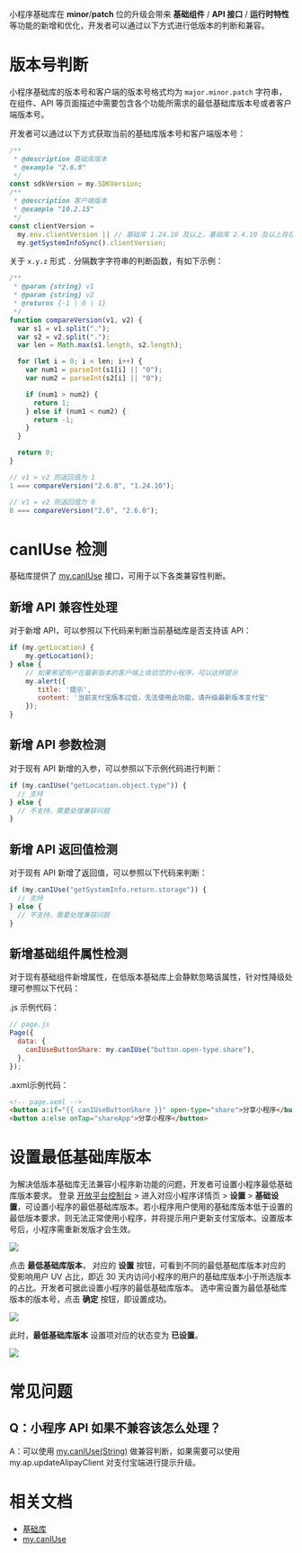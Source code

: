 小程序基础库在 **minor**/**patch** 位的升级会带来 **基础组件** / **API 接口** / **运行时特性** 等功能的新增和优化，开发者可以通过以下方式进行低版本的判断和兼容。

# 版本号判断
小程序基础库的版本号和客户端的版本号格式均为 `major.minor.patch` 字符串，在组件、API 等页面描述中需要包含各个功能所需求的最低基础库版本号或者客户端版本号。

开发者可以通过以下方式获取当前的基础库版本号和客户端版本号：

```JavaScript
/**
 * @description 基础库版本
 * @example "2.6.8"
 */
const sdkVersion = my.SDKVersion;
/**
 * @description 客户端版本
 * @example "10.2.15"
 */
const clientVersion =
  my.env.clientVersion || // 基础库 1.24.10 及以上，基础库 2.4.10 及以上存在该属性
  my.getSystemInfoSync().clientVersion;
```

关于 `x.y.z` 形式 `.` 分隔数字字符串的判断函数，有如下示例：

```JavaScript
/**
 * @param {string} v1
 * @param {string} v2
 * @returns {-1 | 0 | 1}
 */
function compareVersion(v1, v2) {
  var s1 = v1.split(".");
  var s2 = v2.split(".");
  var len = Math.max(s1.length, s2.length);

  for (let i = 0; i < len; i++) {
    var num1 = parseInt(s1[i] || "0");
    var num2 = parseInt(s2[i] || "0");

    if (num1 > num2) {
      return 1;
    } else if (num1 < num2) {
      return -1;
    }
  }

  return 0;
}

// v1 > v2 则返回值为 1
1 === compareVersion("2.6.8", "1.24.10");

// v1 = v2 则返回值为 0
0 === compareVersion("2.6", "2.6.0");
```

# canIUse 检测
基础库提供了 [my.canIUse](https://opendocs.alipay.com/mini/api/can-i-use) 接口，可用于以下各类兼容性判断。

## 新增 API 兼容性处理
对于新增 API，可以参照以下代码来判断当前基础库是否支持该 API：

```JavaScript
if (my.getLocation) {
	my.getLocation();
} else {
    // 如果希望用户在最新版本的客户端上体验您的小程序，可以这样提示
    my.alert({
       title: '提示',
       content: '当前支付宝版本过低，无法使用此功能，请升级最新版本支付宝'
    });
}
```

## 新增 API 参数检测
对于现有 API 新增的入参，可以参照以下示例代码进行判断：

```JavaScript
if (my.canIUse("getLocation.object.type")) {
  // 支持
} else {
  // 不支持，需要处理兼容问题
}
```

## 新增 API 返回值检测
对于现有 API 新增了返回值，可以参照以下代码来判断：

```JavaScript
if (my.canIUse("getSystemInfo.return.storage")) {
  // 支持
} else {
  // 不支持，需要处理兼容问题
}
```

## 新增基础组件属性检测
对于现有基础组件新增属性，在低版本基础库上会静默忽略该属性，针对性降级处理可参照以下代码：

.js 示例代码：
```JavaScript
// page.js
Page({
  data: {
    canIUseButtonShare: my.canIUse("button.open-type.share"),
  },
});
```
.axml示例代码：
```HTML
<!-- page.axml -->
<button a:if="{{ canIUseButtonShare }}" open-type="share">分享小程序</button>
<button a:else onTap="shareApp">分享小程序</button>
```

# 设置最低基础库版本
为解决低版本基础库无法兼容小程序新功能的问题，开发者可设置小程序最低基础库版本要求。
登录 [开放平台控制台](https://openhome.alipay.com/dev/workspace) > 进入对应小程序详情页 > **设置** > **基础设置**，可设置小程序的最低基础库版本。若小程序用户使用的基础库版本低于设置的最低版本要求，则无法正常使用小程序，并将提示用户更新支付宝版本。设置版本号后，小程序需重新发版才会生效。

![](https://gw.alipayobjects.com/mdn/rms_282813/afts/img/A*7IbvS7zVzgcAAAAAAAAAAAAAARQnAQ)

点击 **最低基础库版本**， 对应的 **设置** 按钮，可看到不同的最低基础库版本对应的受影响用户 UV 占比，即近 30 天内访问小程序的用户的基础库版本小于所选版本的占比。开发者可据此设置小程序的最低基础库版本。
选中需设置为最低基础库版本的版本号，点击 **确定** 按钮，即设置成功。

![](https://gw.alipayobjects.com/mdn/rms_282813/afts/img/A*inqoTIS_8AUAAAAAAAAAAAAAARQnAQ)

此时，**最低基础库版本** 设置项对应的状态变为 **已设置**。

![](https://gw.alipayobjects.com/mdn/rms_282813/afts/img/A*eZRBSL3f2MQAAAAAAAAAAAAAARQnAQ)

# 常见问题
## Q：小程序 API 如果不兼容该怎么处理？
A：可以使用 [my.canIUse(String)](https://opendocs.alipay.com/mini/api/can-i-use) 做兼容判断，如果需要可以使用 my.ap.updateAlipayClient 对支付宝端进行提示升级。

# 相关文档
- [基础库](https://opendocs.alipay.com/mini/framework/lib)
- [my.canIUse](https://opendocs.alipay.com/mini/api/can-i-use)
